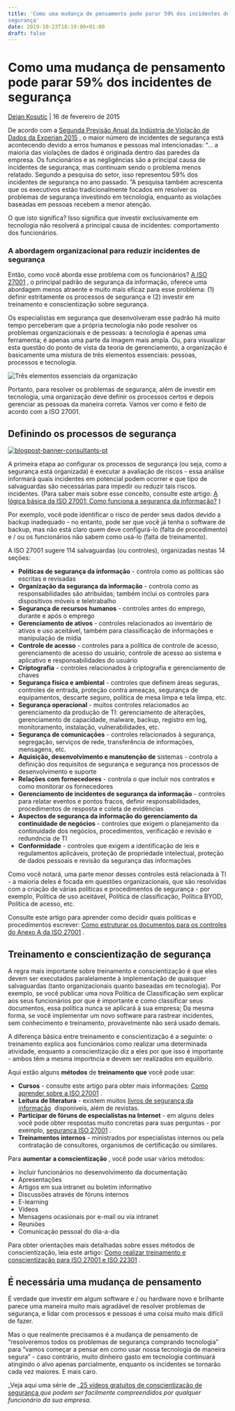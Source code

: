 ```yaml
---
title: 'Como uma mudança de pensamento pode parar 59% dos incidentes de
segurança'
date: 2019-10-23T18:19:00+01:00
draft: false
---
```


Como uma mudança de pensamento pode parar 59% dos incidentes de segurança
=========================================================================

[Dejan Kosutic](https://advisera.com/27001academy/blog/author/dejankosutic/) | 16 de fevereiro de 2015

De acordo com a [Segunda Previsão Anual da Indústria de Violação de Dados da Experian 2015](https://www.experian.com/assets/data-breach/white-papers/2015-industry-forecast-experian.pdf) , o maior número de incidentes de segurança está acontecendo devido a erros humanos e pessoas mal intencionadas: “… a maioria das violações de dados é originada dentro das paredes da empresa. Os funcionários e as negligências são a principal causa de incidentes de segurança, mas continuam sendo o problema menos relatado. Segundo a pesquisa do setor, isso representou 59% dos incidentes de segurança no ano passado. ”A pesquisa também acrescenta que os executivos estão tradicionalmente focados em resolver os problemas de segurança investindo em tecnologia, enquanto as violações baseadas em pessoas recebem a menor atenção.

O que isto significa? Isso significa que investir exclusivamente em tecnologia não resolverá a principal causa de incidentes: comportamento dos funcionários.

### A abordagem organizacional para reduzir incidentes de segurança

Então, como você aborda esse problema com os funcionários? [A ISO 27001](https://advisera.com/27001academy/what-is-iso-27001/) , o principal padrão de segurança da informação, oferece uma abordagem menos atraente e muito mais eficaz para esse problema: (1) definir estritamente os processos de segurança e (2) investir em treinamento e conscientização sobre segurança.

Os especialistas em segurança que desenvolveram esse padrão há muito tempo perceberam que a própria tecnologia não pode resolver os problemas organizacionais e de pessoas: a tecnologia é apenas uma ferramenta; é apenas uma parte da imagem mais ampla. Ou, para visualizar esta questão do ponto de vista da teoria de gerenciamento, a organização é basicamente uma mistura de três elementos essenciais: pessoas, processos e tecnologia.

![Três elementos essenciais da organização](https://advisera.com/wp-content/uploads/2015/02/3-essential-elements-of-organization.png)

Portanto, para resolver os problemas de segurança, além de investir em tecnologia, uma organização deve definir os processos certos e depois gerenciar as pessoas da maneira correta. Vamos ver como é feito de acordo com a ISO 27001.

Definindo os processos de segurança
-----------------------------------

[![blogpost-banner-consultants-pt](https://advisera.com/wp-content/uploads/sites/5/2015/07/blogpost-banner-consultants-en.png)](https://advisera.com/27001academy/consultants/?icn=paid-toolkit-iso-27001-iso-22301-consultants&ici=intertext-product-box-gfx)

A primeira etapa ao configurar os processos de segurança (ou seja, como a segurança está organizada) é executar a avaliação de riscos - essa análise informará quais incidentes em potencial podem ocorrer e que tipo de salvaguardas são necessárias para impedir ou reduzir tais riscos. incidentes. (Para saber mais sobre esse conceito, consulte este artigo: [A lógica básica da ISO 27001: Como funciona a segurança da informação?](https://advisera.com/27001academy/knowledgebase/the-basic-logic-of-iso-27001-how-does-information-security-work/) )

Por exemplo, você pode identificar o risco de perder seus dados devido a backup inadequado - no entanto, pode ser que você já tenha o software de backup, mas não está claro quem deve configurá-lo (falta de procedimento) e / ou os funcionários não sabem como usá-lo (falta de treinamento).

A ISO 27001 sugere 114 salvaguardas (ou controles), organizadas nestas 14 seções:

*   **Políticas de segurança da informação** - controla como as políticas são escritas e revisadas
*   **Organização da segurança da informação** - controla como as responsabilidades são atribuídas; também inclui os controles para dispositivos móveis e teletrabalho
*   **Segurança de recursos humanos** - controles antes do emprego, durante e após o emprego
*   **Gerenciamento de ativos** - controles relacionados ao inventário de ativos e uso aceitável, também para classificação de informações e manipulação de mídia
*   **Controle de acesso** - controles para a política de controle de acesso, gerenciamento de acesso do usuário, controle de acesso ao sistema e aplicativo e responsabilidades do usuário
*   **Criptografia** - controles relacionados à criptografia e gerenciamento de chaves
*   **Segurança física e ambiental** - controles que definem áreas seguras, controles de entrada, proteção contra ameaças, segurança de equipamentos, descarte seguro, política de mesa limpa e tela limpa, etc.
*   **Segurança operacional** - muitos controles relacionados ao gerenciamento da produção de TI: gerenciamento de alterações, gerenciamento de capacidade, malware, backup, registro em log, monitoramento, instalação, vulnerabilidades, etc.
*   **Segurança de comunicações** - controles relacionados à segurança, segregação, serviços de rede, transferência de informações, mensagens, etc.
*   **Aquisição, desenvolvimento e manutenção de** sistemas - controla a definição dos requisitos de segurança e segurança nos processos de desenvolvimento e suporte
*   **Relações com fornecedores** - controla o que incluir nos contratos e como monitorar os fornecedores
*   **Gerenciamento de incidentes de segurança da informação** - controles para relatar eventos e pontos fracos, definir responsabilidades, procedimentos de resposta e coleta de evidências
*   **Aspectos de segurança da informação do gerenciamento da continuidade de negócios** - controles que exigem o planejamento da continuidade dos negócios, procedimentos, verificação e revisão e redundncia de TI
*   **Conformidade** - controles que exigem a identificação de leis e regulamentos aplicáveis, proteção de propriedade intelectual, proteção de dados pessoais e revisão da segurança das informações

Como você notará, uma parte menor desses controles está relacionada à TI - a maioria deles é focada em questões organizacionais, que são resolvidas com a criação de várias políticas e procedimentos de segurança - por exemplo, Política de uso aceitável, Política de classificação, Política BYOD, Política de acesso, etc.

Consulte este artigo para aprender como decidir quais políticas e procedimentos escrever: [Como estruturar os documentos para os controles do Anexo A da ISO 27001](https://advisera.com/27001academy/blog/2014/11/03/how-to-structure-the-documents-for-iso-27001-annex-a-controls/) .

Treinamento e conscientização de segurança
------------------------------------------

A regra mais importante sobre treinamento e conscientização é que eles devem ser executados paralelamente à implementação de quaisquer salvaguardas (tanto organizacionais quanto baseadas em tecnologia). Por exemplo, se você publicar uma nova Política de Classificação sem explicar aos seus funcionários por que é importante e como classificar seus documentos, essa política nunca se aplicará à sua empresa; Da mesma forma, se você implementar um novo software para rastrear incidentes, sem conhecimento e treinamento, provavelmente não será usado demais.

A diferença básica entre treinamento e conscientização é a seguinte: o treinamento explica aos funcionários como realizar uma determinada atividade, enquanto a conscientização diz a eles por que isso é importante - ambos têm a mesma importncia e devem ser realizados em equilíbrio.

Aqui estão alguns **métodos** de **treinamento que** você pode usar:

*   **Cursos** - consulte este artigo para obter mais informações: [Como aprender sobre a ISO 27001](https://advisera.com/27001academy/blog/2010/11/30/how-to-learn-about-iso-27001-and-bs-25999-2/) .
*   **Leitura de literatura** - existem muitos [livros de segurança da informação](https://advisera.com/books/9-steps-to-cybersecurity-managers-information-security-manual/)  disponíveis, além de revistas.
*   **Participar de fóruns de especialistas na Internet** - em alguns deles você pode obter respostas muito concretas para suas perguntas - por exemplo, [segurança ISO 27001](https://groups.google.com/forum/#!forum/iso27001security) .
*   **Treinamentos internos** - ministrados por especialistas internos ou pela contratação de consultores, organismos de certificação ou similares.

Para **aumentar a conscientização** , você pode usar vários métodos:

*   Incluir funcionários no desenvolvimento da documentação
*   Apresentações
*   Artigos em sua intranet ou boletim informativo
*   Discussões através de fóruns internos
*   E-learning
*   Vídeos
*   Mensagens ocasionais por e-mail ou via intranet
*   Reuniões
*   Comunicação pessoal do dia-a-dia

Para obter orientações mais detalhadas sobre esses métodos de conscientização, leia este artigo: [Como realizar treinamento e conscientização para ISO 27001 e ISO 22301](https://advisera.com/27001academy/blog/2014/05/19/how-to-perform-training-awareness-for-iso-27001-and-iso-22301/) .

É necessária uma mudança de pensamento
--------------------------------------

É verdade que investir em algum software e / ou hardware novo e brilhante parece uma maneira muito mais agradável de resolver problemas de segurança, e lidar com processos e pessoas é uma coisa muito mais difícil de fazer.

Mas o que realmente precisamos é a mudança de pensamento de “resolveremos todos os problemas de segurança comprando tecnologia” para “vamos começar a pensar em como usar nossa tecnologia de maneira segura” - caso contrário, muito dinheiro gasto em tecnologia continuará atingindo o alvo apenas parcialmente, enquanto os incidentes se tornarão cada vez maiores. E mais caro.

_Veja aqui uma série de _[25 vídeos gratuitos de conscientização de segurança ](https://training.advisera.com/awareness-session/security-awareness-training/)_que podem ser facilmente compreendidos por qualquer funcionário da sua empresa._